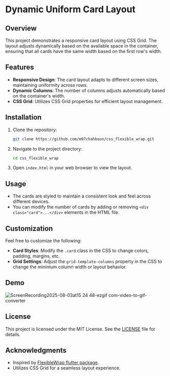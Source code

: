 # Dynamic Uniform Card Layout

## Overview

This project demonstrates a responsive card layout using CSS Grid. The layout adjusts dynamically based on the available space in the container, ensuring that all cards have the same width based on the first row's width.

## Features

- **Responsive Design**: The card layout adapts to different screen sizes, maintaining uniformity across rows.
- **Dynamic Columns**: The number of columns adjusts automatically based on the container's width.
- **CSS Grid**: Utilizes CSS Grid properties for efficient layout management.

## Installation

1. Clone the repository:

   ```bash
   git clone https://github.com/m97chahboun/css_flexible_wrap.git
   ```

2. Navigate to the project directory:

   ```bash
   cd css_flexible_wrap
   ```

3. Open `index.html` in your web browser to view the layout.

## Usage

- The cards are styled to maintain a consistent look and feel across different devices.
- You can modify the number of cards by adding or removing `<div class="card">...</div>` elements in the HTML file.

## Customization

Feel free to customize the following:

- **Card Styles**: Modify the `.card` class in the CSS to change colors, padding, margins, etc.
- **Grid Settings**: Adjust the `grid-template-columns` property in the CSS to change the minimum column width or layout behavior.

## Demo

![ScreenRecording2025-08-03at15 24 48-ezgif com-video-to-gif-converter](https://github.com/user-attachments/assets/0df257f1-5a39-4886-a189-e25cda411167)


## License

This project is licensed under the MIT License. See the [LICENSE](LICENSE) file for details.

## Acknowledgments

- Inspired by [FlexibleWrap flutter package](https://github.com/bixat/flexible_wrap).
- Utilizes CSS Grid for a seamless layout experience.
